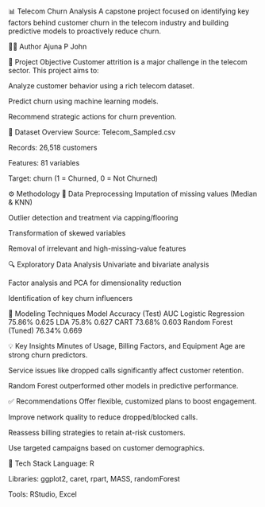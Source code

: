 📊 Telecom Churn Analysis
A capstone project focused on identifying key factors behind customer churn in the telecom industry and building predictive models to proactively reduce churn.

👩‍💻 Author
Ajuna P John

📌 Project Objective
Customer attrition is a major challenge in the telecom sector. This project aims to:

Analyze customer behavior using a rich telecom dataset.

Predict churn using machine learning models.

Recommend strategic actions for churn prevention.

📂 Dataset Overview
Source: Telecom_Sampled.csv

Records: 26,518 customers

Features: 81 variables

Target: churn (1 = Churned, 0 = Not Churned)

⚙️ Methodology
🧹 Data Preprocessing
Imputation of missing values (Median & KNN)

Outlier detection and treatment via capping/flooring

Transformation of skewed variables

Removal of irrelevant and high-missing-value features

🔍 Exploratory Data Analysis
Univariate and bivariate analysis

Factor analysis and PCA for dimensionality reduction

Identification of key churn influencers

🤖 Modeling Techniques
Model	Accuracy (Test)	AUC
Logistic Regression	75.86%	0.625
LDA	75.8%	0.627
CART	73.68%	0.603
Random Forest (Tuned)	76.34%	0.669

💡 Key Insights
Minutes of Usage, Billing Factors, and Equipment Age are strong churn predictors.

Service issues like dropped calls significantly affect customer retention.

Random Forest outperformed other models in predictive performance.

✅ Recommendations
Offer flexible, customized plans to boost engagement.

Improve network quality to reduce dropped/blocked calls.

Reassess billing strategies to retain at-risk customers.

Use targeted campaigns based on customer demographics.

🧰 Tech Stack
Language: R

Libraries: ggplot2, caret, rpart, MASS, randomForest

Tools: RStudio, Excel
